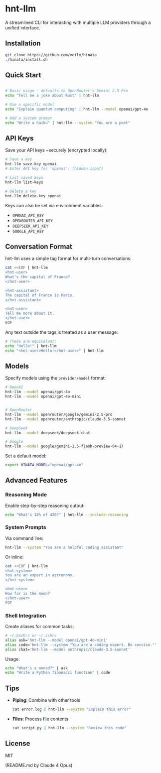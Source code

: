 # hnt-llm

A streamlined CLI for interacting with multiple LLM providers through a unified interface.

## Installation
```sh
git clone https://github.com/veilm/hinata
./hinata/install.sh
```

## Quick Start

```sh

# Basic usage - defaults to OpenRouter's Gemini 2.5 Pro
echo "Tell me a joke about Rust" | hnt-llm

# Use a specific model
echo "Explain quantum computing" | hnt-llm --model openai/gpt-4o

# Add a system prompt
echo "Write a haiku" | hnt-llm --system "You are a poet"
```

## API Keys

Save your API keys ~securely (encrypted locally):

```sh
# Save a key
hnt-llm save-key openai
# Enter API key for 'openai': [hidden input]

# List saved keys
hnt-llm list-keys

# Delete a key
hnt-llm delete-key openai
```

Keys can also be set via environment variables:
- `OPENAI_API_KEY`
- `OPENROUTER_API_KEY`
- `DEEPSEEK_API_KEY`
- `GOOGLE_API_KEY`

## Conversation Format

hnt-llm uses a simple tag format for multi-turn conversations:

```sh
cat <<EOF | hnt-llm
<hnt-user>
What's the capital of France?
</hnt-user>

<hnt-assistant>
The capital of France is Paris.
</hnt-assistant>

<hnt-user>
Tell me more about it.
</hnt-user>
EOF
```

Any text outside the tags is treated as a user message:

```sh
# These are equivalent:
echo "Hello!" | hnt-llm
echo "<hnt-user>Hello!</hnt-user>" | hnt-llm
```

## Models

Specify models using the `provider/model` format:

```sh
# OpenAI
hnt-llm --model openai/gpt-4o
hnt-llm --model openai/gpt-4o-mini


# OpenRouter
hnt-llm --model openrouter/google/gemini-2.5-pro
hnt-llm --model openrouter/anthropic/claude-3.5-sonnet

# DeepSeek
hnt-llm --model deepseek/deepseek-chat

# Google
hnt-llm --model google/gemini-2.5-flash-preview-04-17
```

Set a default model:
```sh
export HINATA_MODEL="openai/gpt-4o"
```

## Advanced Features

### Reasoning Mode

Enable step-by-step reasoning output:

```sh
echo "What's 18% of 420?" | hnt-llm --include-reasoning
```

### System Prompts

Via command line:
```sh
hnt-llm --system "You are a helpful coding assistant"
```

Or inline:
```sh
cat <<EOF | hnt-llm
<hnt-system>
You are an expert in astronomy.
</hnt-system>

<hnt-user>
How far is the moon?
</hnt-user>
EOF
```

### Shell Integration

Create aliases for common tasks:

```sh
# ~/.bashrc or ~/.zshrc
alias ask='hnt-llm --model openai/gpt-4o-mini'
alias code='hnt-llm --system "You are a coding expert. Be concise."'
alias chat='hnt-llm --model anthropic/claude-3.5-sonnet'
```

Usage:
```sh
echo "What's a monad?" | ask
echo "Write a Python fibonacci function" | code
```

## Tips

- **Piping**: Combine with other tools
  ```sh
  cat error.log | hnt-llm --system "Explain this error"
  ```

- **Files**: Process file contents
  ```sh
  cat script.py | hnt-llm --system "Review this code"
  ```

## License
MIT

(README.md by Claude 4 Opus)
